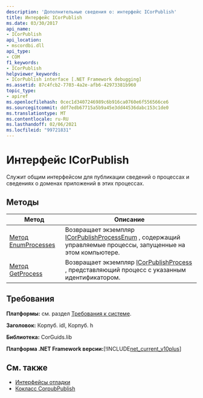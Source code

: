 ```yaml
---
description: 'Дополнительные сведения о: интерфейс ICorPublish'
title: Интерфейс ICorPublish
ms.date: 03/30/2017
api_name:
- ICorPublish
api_location:
- mscordbi.dll
api_type:
- COM
f1_keywords:
- ICorPublish
helpviewer_keywords:
- ICorPublish interface [.NET Framework debugging]
ms.assetid: 87c4fcb2-7703-4a2e-afb6-42973381b960
topic_type:
- apiref
ms.openlocfilehash: 0cec1d3407246989c6b916ca0760e6f556566ce6
ms.sourcegitcommit: ddf7edb67715a5b9a45e3dd44536dabc153c1de0
ms.translationtype: MT
ms.contentlocale: ru-RU
ms.lasthandoff: 02/06/2021
ms.locfileid: "99721831"
---
```

# <a name="icorpublish-interface"></a>Интерфейс ICorPublish

Служит общим интерфейсом для публикации сведений о процессах и сведениях о доменах приложений в этих процессах.  
  
## <a name="methods"></a>Методы  
  
|Метод|Описание|  
|------------|-----------------|  
|[Метод EnumProcesses](icorpublish-enumprocesses-method.md)|Возвращает экземпляр [ICorPublishProcessEnum](icorpublishprocessenum-interface.md) , содержащий управляемые процессы, запущенные на этом компьютере.|  
|[Метод GetProcess](icorpublish-getprocess-method.md)|Возвращает экземпляр [ICorPublishProcess](icorpublishprocess-interface.md) , представляющий процесс с указанным идентификатором.|  
  
## <a name="requirements"></a>Требования  

 **Платформы:** см. раздел [Требования к системе](../../get-started/system-requirements.md).  
  
 **Заголовок:** Корпуб. idl, Корпуб. h  
  
 **Библиотека:** CorGuids.lib  
  
 **Платформа .NET Framework версии:**[!INCLUDE[net_current_v10plus](../../../../includes/net-current-v10plus-md.md)]  
  
## <a name="see-also"></a>См. также

- [Интерфейсы отладки](debugging-interfaces.md)
- [Кокласс CorpubPublish](corpubpublish-coclass.md)
